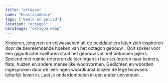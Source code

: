 ```yaml
---
title: "oKtAgon"
name: "Kunstacademie"
tags: ["Beeld en geluid"]
location: "octagon"
heroImage: "oktagon.webp"
---
```


Kinderen, jongeren en volwassenen uit de beeldateliers laten zich inspireren door de bevreemdende hoeken van het octagon gebouw . Ooit sokkel voor een gigantische koeltoren staat het gebouw vol met betonnen pijlers. Spelend met ruimte refereren de leerlingen in hun sculpturen naar kamers, flats, huizen en andere menselijke woonvormen. Gedichten en woorden ingesproken door de leerlingen woordkunst blazen de lege bouwsels letterlijk leven in. Laat je onderdompelen in een ander universum.
